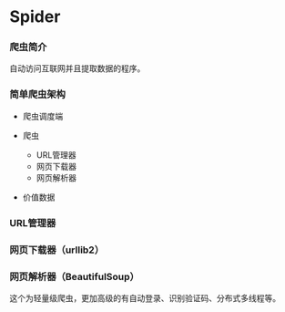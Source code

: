 # Spider
### 爬虫简介
自动访问互联网并且提取数据的程序。
### 简单爬虫架构
* 爬虫调度端
* 爬虫
    * URL管理器
    * 网页下载器
    * 网页解析器

* 价值数据
### URL管理器
### 网页下载器（urllib2）
### 网页解析器（BeautifulSoup）

这个为轻量级爬虫，更加高级的有自动登录、识别验证码、分布式多线程等。